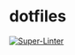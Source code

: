 # dotfiles

[![Super-Linter](https://github.com/arghpy/dotfiles/actions/workflows/manage_pull_requests.yaml/badge.svg)](https://github.com/marketplace/actions/super-linter)
